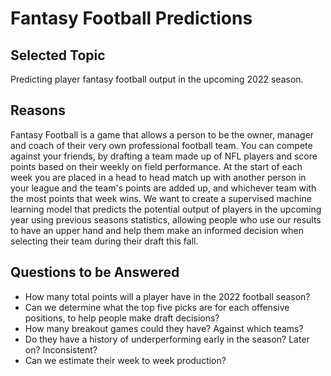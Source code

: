 # Fantasy Football Predictions
## Selected Topic 
Predicting player fantasy football output in the upcoming 2022 season.  

## Reasons 
Fantasy Football is a game that allows a person to be the owner, manager and coach of their very own professional football team. You can compete against your friends, by drafting a team made up of NFL players and score points based on their weekly on field performance. At the start of each week you are placed in a head to head match up with another person in your league and the team's points are added up, and whichever team with the most points that week wins. We want to create a supervised machine learning model that predicts the potential output of players in the upcoming year using previous seasons statistics, allowing people who use our results to have an upper hand and help them make an informed decision when selecting their team during their draft this fall. 

## Questions to be Answered 
- How many total points will a player have in the 2022 football season?  
- Can we determine what the top five picks are for each offensive positions, to help people make draft decisions?
- How many breakout games could they have? Against which teams?
- Do they have a history of underperforming early in the season? Later on? Inconsistent?
- Can we estimate their week to week production? 
